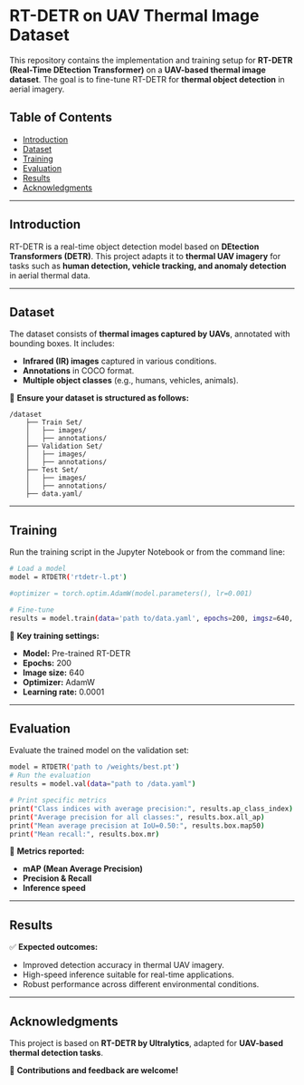 # **RT-DETR on UAV Thermal Image Dataset**

This repository contains the implementation and training setup for **RT-DETR (Real-Time DEtection Transformer)** on a **UAV-based thermal image dataset**. The goal is to fine-tune RT-DETR for **thermal object detection** in aerial imagery.

## **Table of Contents**  
- [Introduction](#introduction)  
- [Dataset](#dataset)    
- [Training](#training)  
- [Evaluation](#evaluation)  
- [Results](#results)  
- [Acknowledgments](#acknowledgments)  

---

## **Introduction**  

RT-DETR is a real-time object detection model based on **DEtection Transformers (DETR)**. This project adapts it to **thermal UAV imagery** for tasks such as **human detection, vehicle tracking, and anomaly detection** in aerial thermal data.

---

## **Dataset**  

The dataset consists of **thermal images captured by UAVs**, annotated with bounding boxes. It includes:  
- **Infrared (IR) images** captured in various conditions.  
- **Annotations** in COCO format.  
- **Multiple object classes** (e.g., humans, vehicles, animals).  

📌 **Ensure your dataset is structured as follows:**  
```
/dataset  
    ├── Train Set/  
    │   ├── images/  
    │   ├── annotations/    
    ├── Validation Set/  
    │   ├── images/  
    │   ├── annotations/  
    ├── Test Set/  
    │   ├── images/  
    │   ├── annotations/
    ├── data.yaml/ 
```


---

## **Training**  

Run the training script in the Jupyter Notebook or from the command line:  
```bash
# Load a model
model = RTDETR('rtdetr-l.pt')

#optimizer = torch.optim.AdamW(model.parameters(), lr=0.001)

# Fine-tune
results = model.train(data='path to/data.yaml', epochs=200, imgsz=640, optimizer='AdamW', lr0=0.0001, momentum=0.937)
```

📌 **Key training settings:**  
- **Model:** Pre-trained RT-DETR  
- **Epochs:** 200  
- **Image size:** 640  
- **Optimizer:** AdamW  
- **Learning rate:** 0.0001  

---

## **Evaluation**  

Evaluate the trained model on the validation set:  
```bash
model = RTDETR('path to /weights/best.pt')
# Run the evaluation
results = model.val(data="path to /data.yaml")

# Print specific metrics
print("Class indices with average precision:", results.ap_class_index)
print("Average precision for all classes:", results.box.all_ap)
print("Mean average precision at IoU=0.50:", results.box.map50)
print("Mean recall:", results.box.mr)
```

📌 **Metrics reported:**  
- **mAP (Mean Average Precision)**  
- **Precision & Recall**  
- **Inference speed**  

---

## **Results**  

✅ **Expected outcomes:**  
- Improved detection accuracy in thermal UAV imagery.  
- High-speed inference suitable for real-time applications.  
- Robust performance across different environmental conditions.  

---

## **Acknowledgments**  

This project is based on **RT-DETR by Ultralytics**, adapted for **UAV-based thermal detection tasks**.  

🚀 **Contributions and feedback are welcome!**
